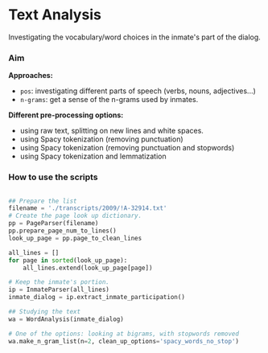 # Text Analysis

Investigating the vocabulary/word choices in the inmate's part of the dialog.

### Aim

**Approaches:**
- `pos`: investigating different parts of speech (verbs, nouns, adjectives...)
- `n-grams`: get a sense of the n-grams used by inmates.


**Different pre-processing options:**
- using raw text, splitting on new lines and white spaces.
- using Spacy tokenization (removing punctuation)
- using Spacy tokenization (removing punctuation and stopwords)
- using Spacy tokenization and lemmatization

### How to use the scripts


```python

## Prepare the list
filename = './transcripts/2009/!A-32914.txt'
# Create the page look up dictionary.
pp = PageParser(filename)
pp.prepare_page_num_to_lines()
look_up_page = pp.page_to_clean_lines

all_lines = []
for page in sorted(look_up_page):
    all_lines.extend(look_up_page[page])

# Keep the inmate's portion.
ip = InmateParser(all_lines)
inmate_dialog = ip.extract_inmate_participation()

## Studying the text
wa = WordAnalysis(inmate_dialog)

# One of the options: looking at bigrams, with stopwords removed
wa.make_n_gram_list(n=2, clean_up_options='spacy_words_no_stop')
```
